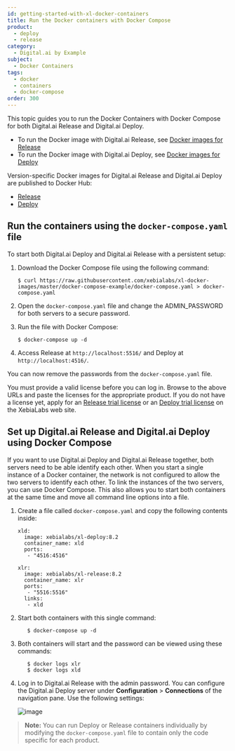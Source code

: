 ```yaml
---
id: getting-started-with-xl-docker-containers
title: Run the Docker containers with Docker Compose
product:
  - deploy
  - release
category:
  - Digital.ai by Example
subject:
  - Docker Containers
tags:
  - docker
  - containers
  - docker-compose
order: 300
---
```


This topic guides you to run the Docker Containers with Docker Compose for both Digital.ai Release and Digital.ai Deploy.

- To run the Docker image with Digital.ai Release, see [Docker images for Release](/release/docker/docker-images-for-xl-release.html)
- To run the Docker image with Digital.ai Deploy, see [Docker images for Deploy](/deploy/docker/docker-images-for-xl-deploy.html)

Version-specific Docker images for Digital.ai Release and Digital.ai Deploy are published to Docker Hub:

- [Release](https://hub.docker.com/r/xebialabs/xl-release/)
- [Deploy](https://hub.docker.com/r/xebialabs/deploy/)

## Run the containers using the `docker-compose.yaml` file

To start both Digital.ai Deploy and Digital.ai Release with a persistent setup:

1.  Download the Docker Compose file using the following command:

        $ curl https://raw.githubusercontent.com/xebialabs/xl-docker-images/master/docker-compose-example/docker-compose.yaml > docker-compose.yaml

1.  Open the `docker-compose.yaml` file and change the ADMIN_PASSWORD for both servers to a secure password.
1.  Run the file with Docker Compose:

        $ docker-compose up -d

1.  Access Release at `http://localhost:5516/` and Deploy at `http://localhost:4516/`.

You can now remove the passwords from the `docker-compose.yaml` file.

You must provide a valid license before you can log in. Browse to the above URLs and paste the licenses for the appropriate product. If you do not have a license yet, apply for an [Release trial license](https://info.digital.ai/release-trial-free.html) or an [Deploy trial license](https://info.digital.ai/deploy-trial-free.html) on the XebiaLabs web site.

## Set up Digital.ai Release and Digital.ai Deploy using Docker Compose

If you want to use Digital.ai Deploy and Digital.ai Release together, both servers need to be able identify each other. When you start a single instance of a Docker container, the network is not configured to allow the two servers to identify each other. To link the instances of the two servers, you can use Docker Compose. This also allows you to start both containers at the same time and move all command line options into a file.

1.  Create a file called `docker-compose.yaml` and copy the following contents inside:

        xld:
          image: xebialabs/xl-deploy:8.2
          container_name: xld
          ports:
           - "4516:4516"

        xlr:
          image: xebialabs/xl-release:8.2
          container_name: xlr
          ports:
           - "5516:5516"
          links:
           - xld

1.  Start both containers with this single command:

           $ docker-compose up -d

1.  Both containers will start and the password can be viewed using these commands:

           $ docker logs xlr
           $ docker logs xld

1.  Log in to Digital.ai Release with the admin password. You can configure the Digital.ai Deploy server under **Configuration** > **Connections** of the navigation pane. Use the following settings:

    ![image](/docs/assets/xld-shared-configuration-docker-compose.png)

> **Note:** You can run Deploy or Release containers individually by modifying the `docker-compose.yaml` file to contain only the code specific for each product.
